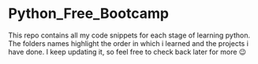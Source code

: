# Python_Free_Bootcamp
This repo contains all my code snippets for each stage of learning python. The folders names highlight the order in which i learned and the projects i have done. I keep updating it, so feel free to check back later for more 😉
